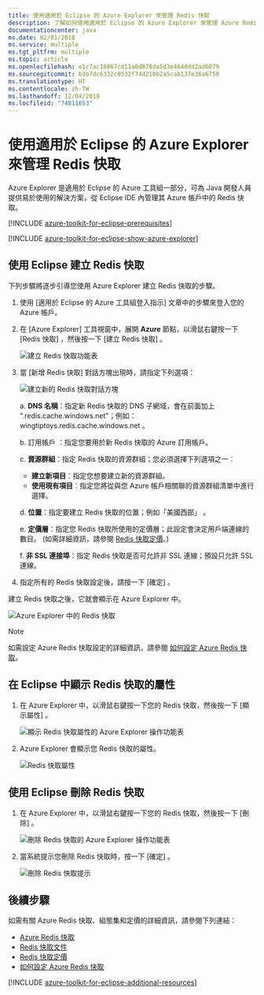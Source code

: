 ```yaml
---
title: 使用適用於 Eclipse 的 Azure Explorer 來管理 Redis 快取
description: 了解如何使用適用於 Eclipse 的 Azure Explorer 來管理 Azure Redis 快取。
documentationcenter: java
ms.date: 02/01/2018
ms.service: multiple
ms.tgt_pltfrm: multiple
ms.topic: article
ms.openlocfilehash: e1c7ac18067cd11a0d878da5d3e464ddd2ad6079
ms.sourcegitcommit: b3b7dc6332c0532f74d210b2a5cab137e38a6750
ms.translationtype: HT
ms.contentlocale: zh-TW
ms.lasthandoff: 12/04/2019
ms.locfileid: "74811653"
---
```

# <a name="managing-redis-caches-using-the-azure-explorer-for-eclipse"></a>使用適用於 Eclipse 的 Azure Explorer 來管理 Redis 快取

Azure Explorer 是適用於 Eclipse 的 Azure 工具組一部分，可為 Java 開發人員提供易於使用的解決方案，從 Eclipse IDE 內管理其 Azure 帳戶中的 Redis 快取。

[!INCLUDE [azure-toolkit-for-eclipse-prerequisites](../includes/azure-toolkit-for-eclipse-prerequisites.md)]

[!INCLUDE [azure-toolkit-for-eclipse-show-azure-explorer](../includes/azure-toolkit-for-eclipse-show-azure-explorer.md)]

## <a name="create-a-redis-cache-by-using-eclipse"></a>使用 Eclipse 建立 Redis 快取

下列步驟將逐步引導您使用 Azure Explorer 建立 Redis 快取的步驟。

1. 使用 [適用於 Eclipse 的 Azure 工具組登入指示] 文章中的步驟來登入您的 Azure 帳戶。

1. 在 [Azure Explorer]  工具視窗中，展開 **Azure** 節點，以滑鼠右鍵按一下 [Redis 快取]  ，然後按一下 [建立 Redis 快取]  。

   ![建立 Redis 快取功能表][CR01]

1. 當 [新增 Redis 快取]  對話方塊出現時，請指定下列選項：

   ![建立新的 Redis 快取對話方塊][CR02]

   a. **DNS 名稱**：指定新 Redis 快取的 DNS 子網域，會在前面加上 ".redis.cache.windows.net"；例如：wingtiptoys.redis.cache.windows.net  。

   b. 訂用帳戶  ：指定您要用於新 Redis 快取的 Azure 訂用帳戶。

   c. **資源群組**：指定 Redis 快取的資源群組；您必須選擇下列選項之一︰
      * **建立新項目**：指定您想要建立新的資源群組。
      * **使用現有項目**︰指定您將從與您 Azure 帳戶相關聯的資源群組清單中進行選擇。

   d. **位置**：指定要建立 Redis 快取的位置；例如「美國西部」  。

   e. **定價層**：指定您 Redis 快取所使用的定價層；此設定會決定用戶端連線的數目。 (如需詳細資訊，請參閱 [Redis 快取定價]。)

   f. **非 SSL 連接埠**：指定 Redis 快取是否可允許非 SSL 連線；預設只允許 SSL 連線。

1. 指定所有的 Redis 快取設定後，請按一下 [確定]  。

建立 Redis 快取之後，它就會顯示在 Azure Explorer 中。

   ![Azure Explorer 中的 Redis 快取][CR03]

> [!NOTE]
>
> 如需設定 Azure Redis 快取設定的詳細資訊，請參閱 [如何設定 Azure Redis 快取]。
>

## <a name="display-the-properties-for-your-redis-cache-in-eclipse"></a>在 Eclipse 中顯示 Redis 快取的屬性

1. 在 Azure Explorer 中，以滑鼠右鍵按一下您的 Redis 快取，然後按一下 [顯示屬性]  。

   ![顯示 Redis 快取屬性的 Azure Explorer 操作功能表][SP01]

1. Azure Explorer 會顯示您 Redis 快取的屬性。

   ![Redis 快取屬性][SP02]

## <a name="delete-your-redis-cache-by-using-eclipse"></a>使用 Eclipse 刪除 Redis 快取

1. 在 Azure Explorer 中，以滑鼠右鍵按一下您的 Redis 快取，然後按一下 [刪除]  。

   ![刪除 Redis 快取的 Azure Explorer 操作功能表][DE01]

1. 當系統提示您刪除 Redis 快取時，按一下 [確定]  。

   ![刪除 Redis 快取提示][DE02]

## <a name="next-steps"></a>後續步驟

如需有關 Azure Redis 快取、組態集和定價的詳細資訊，請參閱下列連結：

* [Azure Redis 快取]
* [Redis 快取文件]
* [Redis 快取定價]
* [如何設定 Azure Redis 快取]

[!INCLUDE [azure-toolkit-for-eclipse-additional-resources](../includes/azure-toolkit-for-eclipse-additional-resources.md)]

<!-- URL List -->

[Redis 快取定價]: https://azure.microsoft.com/pricing/details/cache/
[Azure Redis 快取]: https://azure.microsoft.com/services/cache/
[Redis 快取文件]: /azure/redis-cache/
[如何設定 Azure Redis 快取]: /azure/redis-cache/cache-configure

<!-- IMG List -->

[CR01]: media/azure-toolkit-for-eclipse-managing-redis-caches-using-azure-explorer/CR01.png
[CR02]: media/azure-toolkit-for-eclipse-managing-redis-caches-using-azure-explorer/CR02.png
[CR03]: media/azure-toolkit-for-eclipse-managing-redis-caches-using-azure-explorer/CR03.png

[SP01]: media/azure-toolkit-for-eclipse-managing-redis-caches-using-azure-explorer/SP01.png
[SP02]: media/azure-toolkit-for-eclipse-managing-redis-caches-using-azure-explorer/SP02.png

[DE01]: media/azure-toolkit-for-eclipse-managing-redis-caches-using-azure-explorer/DE01.png
[DE02]: media/azure-toolkit-for-eclipse-managing-redis-caches-using-azure-explorer/DE02.png
